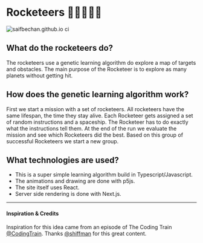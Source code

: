 # Rocketeers :rocket::man_astronaut::woman_astronaut:
![saifbechan.github.io ci](https://github.com/saifbechan/saifbechan.github.io/workflows/saifbechan.github.io%20ci/badge.svg)

## What do the rocketeers do?
The rocketeers use a genetic learning algorithm do explore a map of targets and obstacles. The main purpose of the Rocketeer is to explore as many planets without getting hit.

## How does the genetic learning algorithm work?
First we start a mission with a set of rocketeers. All rocketeers have the same lifespan, the time they stay alive. Each Rocketeer gets assigned a set of random instructions and a spaceship. The Rocketeer has to do exactly what the instructions tell them. At the end of the run we evaluate the mission and see which Rocketeers did the best. Based on this group of successful Rocketeers we start a new group.

## What technologies are used?
- This is a super simple learning algorithm build in Typescript/Javascript.
- The animations and drawing are done with p5js.
- The site itself uses React.
- Server side rendering is done with Next.js.

---

#### Inspiration & Credits
Inspiration for this idea came from an episode of The Coding Train [@CodingTrain](https://github.com/CodingTrain). Thanks [@shiffman](https://github.com/shiffman) for this great content.
